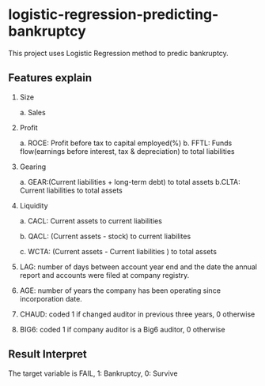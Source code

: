# logistic-regression-predicting-bankruptcy
This project uses Logistic Regression method to predic bankruptcy.
## Features explain
1) Size

   a. Sales
  
2) Profit
   
   a. ROCE: Profit before tax to capital employed(%)
   b. FFTL: Funds flow(earnings before interest, tax & depreciation) to total liabilities

3) Gearing

    a. GEAR:(Current liabilities + long-term debt) to total assets
    b.CLTA: Current liabilities to total assets
    
4) Liquidity

    a. CACL: Current assets to current liabilities
    
    b. QACL: (Current assets - stock) to current liabilites
    
    c. WCTA: (Current assets - Current liabilities ) to total assets

5) LAG: number of days between account year end and the date the annual report and accounts were filed at company registry. 
6) AGE: number of years the company has been operating since incorporation date. 
7) CHAUD: coded 1 if changed auditor in previous three years, 0 otherwise 
8) BIG6: coded 1 if company auditor is a Big6 auditor, 0 otherwise 

## Result Interpret
The target variable is FAIL, 1: Bankruptcy, 0: Survive
